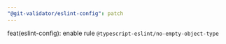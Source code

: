 ```yaml
---
"@git-validator/eslint-config": patch
---
```


feat(eslint-config): enable rule `@typescript-eslint/no-empty-object-type`
